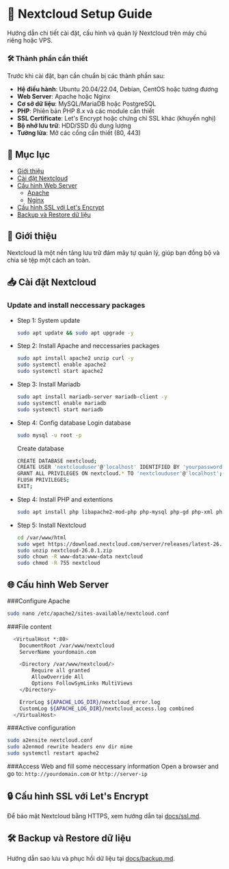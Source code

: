 # 🚀 Nextcloud Setup Guide

Hướng dẫn chi tiết cài đặt, cấu hình và quản lý Nextcloud trên máy chủ riêng hoặc VPS.
### 🛠 Thành phần cần thiết
Trước khi cài đặt, bạn cần chuẩn bị các thành phần sau:
- **Hệ điều hành**: Ubuntu 20.04/22.04, Debian, CentOS hoặc tương đương
- **Web Server**: Apache hoặc Nginx
- **Cơ sở dữ liệu**: MySQL/MariaDB hoặc PostgreSQL
- **PHP**: Phiên bản PHP 8.x và các module cần thiết
- **SSL Certificate**: Let's Encrypt hoặc chứng chỉ SSL khác (khuyến nghị)
- **Bộ nhớ lưu trữ**: HDD/SSD đủ dung lượng
- **Tường lửa**: Mở các cổng cần thiết (80, 443)
## 📌 Mục lục
- [Giới thiệu](#giới-thiệu)
- [Cài đặt Nextcloud](docs/setup.md)
- [Cấu hình Web Server](#cau-hinh-web-server)
  - [Apache](docs/apache.md)
  - [Nginx](docs/nginx.md)
- [Cấu hình SSL với Let's Encrypt](docs/ssl.md)
- [Backup và Restore dữ liệu](docs/backup.md)

## 📖 Giới thiệu
Nextcloud là một nền tảng lưu trữ đám mây tự quản lý, giúp bạn đồng bộ và chia sẻ tệp một cách an toàn.

## 📥 Cài đặt Nextcloud
### Update and install neccessary packages
- Step 1: System update
    ```sh
    sudo apt update && sudo apt upgrade -y
    ```
- Step 2: Install Apache and neccessaries packages
  ```sh
  sudo apt install apache2 unzip curl -y
  sudo systemctl enable apache2
  sudo systemctl start apache2
  ```
- Step 3: Install Mariadb
  ```sh
  sudo apt install mariadb-server mariadb-client -y
  sudo systemctl enable mariadb
  sudo systemctl start mariadb
  ```
- Step 4: Config database
  Login database
  ```sh
  sudo mysql -u root -p
  ```
  Create database
  ```sh
  CREATE DATABASE nextcloud;
  CREATE USER 'nextclouduser'@'localhost' IDENTIFIED BY 'yourpassword';
  GRANT ALL PRIVILEGES ON nextcloud.* TO 'nextclouduser'@'localhost';
  FLUSH PRIVILEGES;
  EXIT;
  ```
- Step 4: Install PHP and extentions
  ```sh
  sudo apt install php libapache2-mod-php php-mysql php-gd php-xml php-mbstring php-curl php-zip php-intl php-bcmath php-imagick php-gmp php-apcu -y
  ```
- Step 5: Install Nextcloud
  ```sh
  cd /var/www/html
  sudo wget https://download.nextcloud.com/server/releases/latest-26.zip
  sudo unzip nextcloud-26.0.1.zip
  sudo chown -R www-data:www-data nextcloud
  sudo chmod -R 755 nextcloud
  ```
## 🌐 Cấu hình Web Server
  ###Configure Apache
  ```sh
  sudo nano /etc/apache2/sites-available/nextcloud.conf
  ```
  ###File content
  ```sh
    <VirtualHost *:80>
      DocumentRoot /var/www/nextcloud
      ServerName yourdomain.com
  
      <Directory /var/www/nextcloud/>
          Require all granted
          AllowOverride All
          Options FollowSymLinks MultiViews
      </Directory>
  
      ErrorLog ${APACHE_LOG_DIR}/nextcloud_error.log
      CustomLog ${APACHE_LOG_DIR}/nextcloud_access.log combined
    </VirtualHost>
  ```
  ###Active configuration
  ```sh
  sudo a2ensite nextcloud.conf
  sudo a2enmod rewrite headers env dir mime
  sudo systemctl restart apache2
  ```
  ###Access Web and fill some neccessary information 
  Open a browser and go to: `http://yourdomain.com` or `http://server-ip`

## 🔒 Cấu hình SSL với Let's Encrypt
Để bảo mật Nextcloud bằng HTTPS, xem hướng dẫn tại [docs/ssl.md](docs/ssl.md).

## 🛠 Backup và Restore dữ liệu
Hướng dẫn sao lưu và phục hồi dữ liệu tại [docs/backup.md](docs/backup.md).
